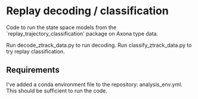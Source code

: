 # Replay decoding / classification

Code to run the state space models from the `replay_trajectory_classification' package on Axona type data.

Run decode_ztrack_data.py to run decoding. 
Run classify_ztrack_data.py to try replay classification.

## Requirements
I've added a conda environment file to the repository: analysis_env.yml. This should be sufficient to run the code.